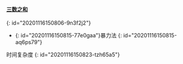 #### [三数之和](https://leetcode-cn.com/problems/3sum/)
{: id="20201116150806-9n3f2j2"}

* {: id="20201116150815-77e0gaa"}暴力法
{: id="20201116150815-aq6ps79"}

时间复杂度
{: id="20201116150823-tzh65a5"}
